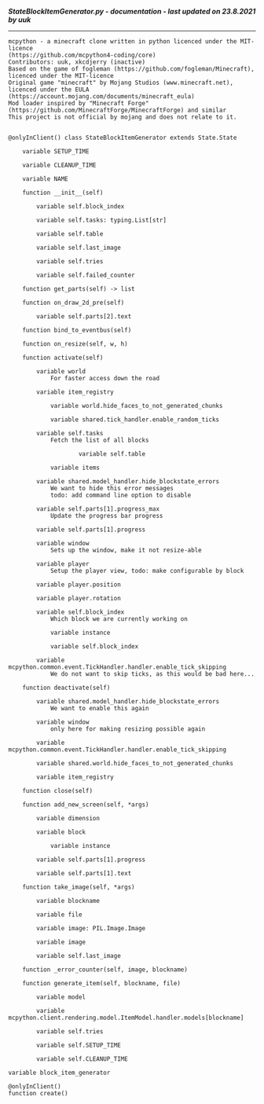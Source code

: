 ***StateBlockItemGenerator.py - documentation - last updated on 23.8.2021 by uuk***
___

    mcpython - a minecraft clone written in python licenced under the MIT-licence 
    (https://github.com/mcpython4-coding/core)
    Contributors: uuk, xkcdjerry (inactive)
    Based on the game of fogleman (https://github.com/fogleman/Minecraft), licenced under the MIT-licence
    Original game "minecraft" by Mojang Studios (www.minecraft.net), licenced under the EULA
    (https://account.mojang.com/documents/minecraft_eula)
    Mod loader inspired by "Minecraft Forge" (https://github.com/MinecraftForge/MinecraftForge) and similar
    This project is not official by mojang and does not relate to it.


    @onlyInClient() class StateBlockItemGenerator extends State.State

        variable SETUP_TIME

        variable CLEANUP_TIME

        variable NAME

        function __init__(self)

            variable self.block_index

            variable self.tasks: typing.List[str]

            variable self.table

            variable self.last_image

            variable self.tries

            variable self.failed_counter

        function get_parts(self) -> list

        function on_draw_2d_pre(self)

            variable self.parts[2].text

        function bind_to_eventbus(self)

        function on_resize(self, w, h)

        function activate(self)

            variable world
                For faster access down the road

            variable item_registry

                variable world.hide_faces_to_not_generated_chunks

                variable shared.tick_handler.enable_random_ticks

            variable self.tasks
                Fetch the list of all blocks

                        variable self.table

                variable items

            variable shared.model_handler.hide_blockstate_errors
                We want to hide this error messages
                todo: add command line option to disable

            variable self.parts[1].progress_max
                Update the progress bar progress

            variable self.parts[1].progress

            variable window
                Sets up the window, make it not resize-able

            variable player
                Setup the player view, todo: make configurable by block

            variable player.position

            variable player.rotation

            variable self.block_index
                Which block we are currently working on

                variable instance

                variable self.block_index

            variable mcpython.common.event.TickHandler.handler.enable_tick_skipping
                We do not want to skip ticks, as this would be bad here...

        function deactivate(self)

            variable shared.model_handler.hide_blockstate_errors
                We want to enable this again

            variable window
                only here for making resizing possible again

            variable mcpython.common.event.TickHandler.handler.enable_tick_skipping

            variable shared.world.hide_faces_to_not_generated_chunks

            variable item_registry

        function close(self)

        function add_new_screen(self, *args)

            variable dimension

            variable block

                variable instance

            variable self.parts[1].progress

            variable self.parts[1].text

        function take_image(self, *args)

            variable blockname

            variable file

            variable image: PIL.Image.Image

            variable image

            variable self.last_image

        function _error_counter(self, image, blockname)

        function generate_item(self, blockname, file)

            variable model

            variable mcpython.client.rendering.model.ItemModel.handler.models[blockname]

            variable self.tries

            variable self.SETUP_TIME

            variable self.CLEANUP_TIME

    variable block_item_generator

    @onlyInClient()
    function create()